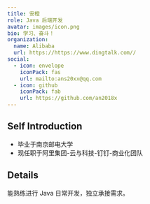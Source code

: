 ```yaml
---
title: 安橙
role: Java 后端开发
avatar: images/icon.png
bio: 学习、奋斗！
organization:
  name: Alibaba
  url: https://https://www.dingtalk.com//
social:
  - icon: envelope
    iconPack: fas
    url: mailto:ans20xx@qq.com
  - icon: github
    iconPack: fab
    url: https://github.com/an2018x
---
```


## Self Introduction

- 毕业于南京邮电大学
- 现任职于阿里集团-云与科技-钉钉-商业化团队

## Details  

能熟练进行 Java 日常开发，独立承接需求。